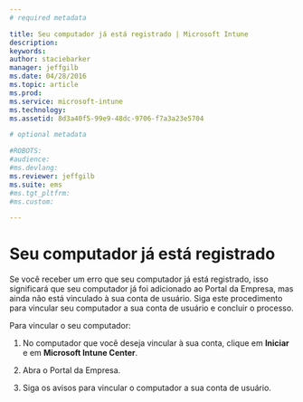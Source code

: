 ```yaml
---
# required metadata

title: Seu computador já está registrado | Microsoft Intune
description:
keywords:
author: staciebarker
manager: jeffgilb
ms.date: 04/28/2016
ms.topic: article
ms.prod:
ms.service: microsoft-intune
ms.technology:
ms.assetid: 8d3a40f5-99e9-48dc-9706-f7a3a23e5704

# optional metadata

#ROBOTS:
#audience:
#ms.devlang:
ms.reviewer: jeffgilb
ms.suite: ems
#ms.tgt_pltfrm:
#ms.custom:

---
```



# Seu computador já está registrado

Se você receber um erro que seu computador já está registrado, isso significará que seu computador já foi adicionado ao Portal da Empresa, mas ainda não está vinculado à sua conta de usuário. Siga este procedimento para vincular seu computador a sua conta de usuário e concluir o processo.

Para vincular o seu computador:

1.  No computador que você deseja vincular à sua conta, clique em **Iniciar** e em **Microsoft Intune Center**.

2.  Abra o Portal da Empresa.

3.  Siga os avisos para vincular o computador a sua conta de usuário.



<!--HONumber=May16_HO2-->


